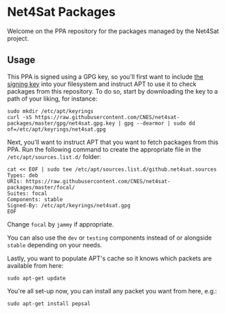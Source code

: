 Net4Sat Packages
================

Welcome on the PPA repository for the packages managed by the Net4Sat project.

Usage
-----

This PPA is signed using a GPG key, so you'll first want to include
[the signing key](gpg/net4sat.gpg.key) into your filesystem and instruct
APT to use it to check packages from this repository. To do so, start by
downloading the key to a path of your liking, for instance:

```
sudo mkdir /etc/apt/keyrings
curl -sS https://raw.githubusercontent.com/CNES/net4sat-packages/master/gpg/net4sat.gpg.key | gpg --dearmor | sudo dd of=/etc/apt/keyrings/net4sat.gpg
```

Next, you'll want to instruct APT that you want to fetch packages from
this PPA. Run the following command to create the appropriate file in
the `/etc/apt/sources.list.d/` folder:

```
cat << EOF | sudo tee /etc/apt/sources.list.d/github.net4sat.sources
Types: deb
URIs: https://raw.githubusercontent.com/CNES/net4sat-packages/master/focal/
Suites: focal
Components: stable
Signed-By: /etc/apt/keyrings/net4sat.gpg
EOF
```

Change `focal` by `jammy` if appropriate.

You can also use the `dev` or `testing` components instead of or alongside `stable` depending on your needs.

Lastly, you want to populate APT's cache so it knows which packets are available from here:

```
sudo apt-get update
```

You're all set-up now, you can install any packet you want from here, e.g.:

```
sudo apt-get install pepsal
```
